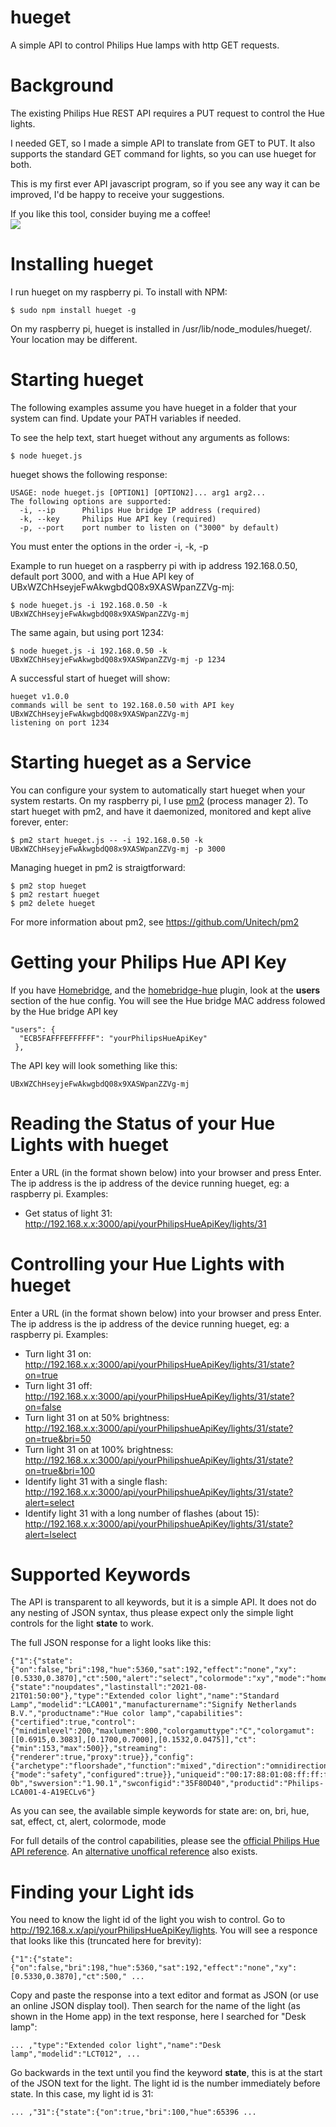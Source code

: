 # hueget
A simple API to control Philips Hue lamps with http GET requests.

# Background
The existing Philips Hue REST API requires a PUT request to control the Hue lights. 

I needed GET, so I made a simple API to translate from GET to PUT. It also supports the standard GET command for lights, so you can use hueget for both.

This is my first ever API javascript program, so if you see any way it can be improved, I'd be happy to receive your suggestions.

If you like this tool, consider buying me a coffee!<br>
<a target="blank" href="https://ko-fi.com/jsiegenthaler"><img src="https://img.shields.io/badge/Ko--Fi-Buy%20me%20a%20coffee-29abe0.svg?logo=ko-fi"/></a>
            
# Installing hueget
I run hueget on my raspberry pi. To install with NPM:
```
$ sudo npm install hueget -g
```
On my raspberry pi, hueget is installed in /usr/lib/node_modules/hueget/. Your location may be different.


# Starting hueget
The following examples assume you have hueget in a folder that your system can find. Update your PATH variables if needed.

To see the help text, start hueget without any arguments as follows:
```
$ node hueget.js
```

hueget shows the following response:
```
USAGE: node hueget.js [OPTION1] [OPTION2]... arg1 arg2...
The following options are supported:
  -i, --ip      Philips Hue bridge IP address (required)
  -k, --key     Philips Hue API key (required)
  -p, --port    port number to listen on ("3000" by default)
```  
You must enter the options in the order -i, -k, -p

Example to run hueget on a raspberry pi with ip address 192.168.0.50, default port 3000, and with a Hue API key of UBxWZChHseyjeFwAkwgbdQ08x9XASWpanZZVg-mj:
```
$ node hueget.js -i 192.168.0.50 -k UBxWZChHseyjeFwAkwgbdQ08x9XASWpanZZVg-mj
```
The same again, but using port 1234:
```
$ node hueget.js -i 192.168.0.50 -k UBxWZChHseyjeFwAkwgbdQ08x9XASWpanZZVg-mj -p 1234 
```
A successful start of hueget will show:
```
hueget v1.0.0
commands will be sent to 192.168.0.50 with API key UBxWZChHseyjeFwAkwgbdQ08x9XASWpanZZVg-mj
listening on port 1234
```
# Starting hueget as a Service
You can configure your system to automatically start hueget when your system restarts. On my raspberry pi, I use [pm2](https://github.com/Unitech/pm2) (process manager 2).
To start hueget with pm2, and have it daemonized, monitored and kept alive forever, enter:
```
$ pm2 start hueget.js -- -i 192.168.0.50 -k UBxWZChHseyjeFwAkwgbdQ08x9XASWpanZZVg-mj -p 3000
```
Managing hueget in pm2 is straigtforward:
```
$ pm2 stop hueget
$ pm2 restart hueget
$ pm2 delete hueget
```
For more information about pm2, see https://github.com/Unitech/pm2

# Getting your Philips Hue API Key
If you have [Homebridge](https://homebridge.io/), and the [homebridge-hue](https://github.com/ebaauw/homebridge-hue) plugin, look at the **users** section of the hue config. You will see the Hue bridge MAC address folowed by the Hue bridge API key
```
"users": {
  "ECB5FAFFFEFFFFFF": "yourPhilipsHueApiKey"
 },
```
The API key will look something like this:
```
UBxWZChHseyjeFwAkwgbdQ08x9XASWpanZZVg-mj
```

# Reading the Status of your Hue Lights with hueget
Enter a URL (in the format shown below) into your browser and press Enter. The ip address is the ip address of the device running hueget, eg: a raspberry pi.
Examples:

* Get status of light 31: http://192.168.x.x:3000/api/yourPhilipsHueApiKey/lights/31

# Controlling your Hue Lights with hueget
Enter a URL (in the format shown below) into your browser and press Enter. The ip address is the ip address of the device running hueget, eg: a raspberry pi.
Examples:

* Turn light 31 on: http://192.168.x.x:3000/api/yourPhilipsHueApiKey/lights/31/state?on=true
* Turn light 31 off: http://192.168.x.x:3000/api/yourPhilipsHueApiKey/lights/31/state?on=false
* Turn light 31 on at 50% brightness: http://192.168.x.x:3000/api/yourPhilipshueApiKey/lights/31/state?on=true&bri=50
* Turn light 31 on at 100% brightness: http://192.168.x.x:3000/api/yourPhilipshueApiKey/lights/31/state?on=true&bri=100
* Identify light 31 with a single flash: http://192.168.x.x:3000/api/yourPhilipshueApiKey/lights/31/state?alert=select
* Identify light 31 with a long number of flashes (about 15): http://192.168.x.x:3000/api/yourPhilipshueApiKey/lights/31/state?alert=lselect

# Supported Keywords
The API is transparent to all keywords, but it is a simple API. It does not do any nesting of JSON syntax, thus please expect only the simple light controls for the light **state** to work.

The full JSON response for a light looks like this:
```
{"1":{"state":{"on":false,"bri":198,"hue":5360,"sat":192,"effect":"none","xy":[0.5330,0.3870],"ct":500,"alert":"select","colormode":"xy","mode":"homeautomation","reachable":true},"swupdate":{"state":"noupdates","lastinstall":"2021-08-21T01:50:00"},"type":"Extended color light","name":"Standard Lamp","modelid":"LCA001","manufacturername":"Signify Netherlands B.V.","productname":"Hue color lamp","capabilities":{"certified":true,"control":{"mindimlevel":200,"maxlumen":800,"colorgamuttype":"C","colorgamut":[[0.6915,0.3083],[0.1700,0.7000],[0.1532,0.0475]],"ct":{"min":153,"max":500}},"streaming":{"renderer":true,"proxy":true}},"config":{"archetype":"floorshade","function":"mixed","direction":"omnidirectional","startup":{"mode":"safety","configured":true}},"uniqueid":"00:17:88:01:08:ff:ff:ff-0b","swversion":"1.90.1","swconfigid":"35F80D40","productid":"Philips-LCA001-4-A19ECLv6"}
```
As you can see, the available simple keywords for state are:
on, bri, hue, sat, effect, ct, alert, colormode, mode

For full details of the control capabilities, please see the [official Philips Hue API reference](https://developers.meethue.com/develop/hue-api/).
An [alternative unoffical reference](http://www.burgestrand.se/hue-api/) also exists.

# Finding your Light ids
You need to know the light id of the light you wish to control.
Go to http://192.168.x.x/api/yourPhilipsHueApiKey/lights. You will see a responce that looks like this (truncated here for brevity):
```
{"1":{"state":{"on":false,"bri":198,"hue":5360,"sat":192,"effect":"none","xy":[0.5330,0.3870],"ct":500," ...
```
Copy and paste the response into a text editor and format as JSON (or use an online JSON display tool). Then search for the name of the light (as shown in the Home app) in the text response, here I searched for "Desk lamp":
```
... ,"type":"Extended color light","name":"Desk lamp","modelid":"LCT012", ...
```
Go backwards in the text until you find the keyword **state**, this is at the start of the JSON text for the light. The light id is the number immediately before state. In this case, my light id is 31:
```
... ,"31":{"state":{"on":true,"bri":100,"hue":65396 ...
```
